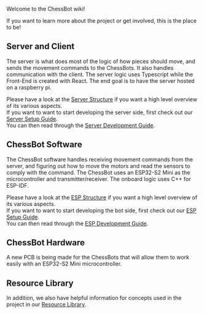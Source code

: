 Welcome to the ChessBot wiki!

If you want to learn more about the project or get involved, this is the place to be!

## Server and Client

The server is what does most of the logic of how pieces should move, and sends the movement commands to the ChessBots. It also handles communication with the client. The server logic uses Typescript while the Front-End is created with React. The end goal is to have the server hosted on a raspberry pi.

Please have a look at the [Server Structure](Server-Structure) if you want a high level overview of its various aspects.  
If you want to want to start developing the server side, first check out our [Server Setup Guide](Server-Setup).  
You can then read through the [Server Development Guide](Server-Development).

## ChessBot Software

The ChessBot software handles receiving movement commands from the server, and figuring out how to move the motors and read the sensors to comply with the command. The ChessBot uses an ESP32-S2 Mini as the microcontroller and transmitter/receiver. The onboard logic uses C++ for ESP-IDF.

Please have a look at the [ESP Structure](ESP-Structure) if you want a high level overview of its various aspects.  
If you want to want to start developing the bot side, first check out our [ESP Setup Guide](ESP-Setup).  
You can then read through the [ESP Development Guide](ESP-Development).

## ChessBot Hardware

A new PCB is being made for the ChessBots that will allow them to work easily with an ESP32-S2 Mini microcontroller.

## Resource Library

In addition, we also have helpful information for concepts used in the project in our [Resource Library](Resource-Library).
